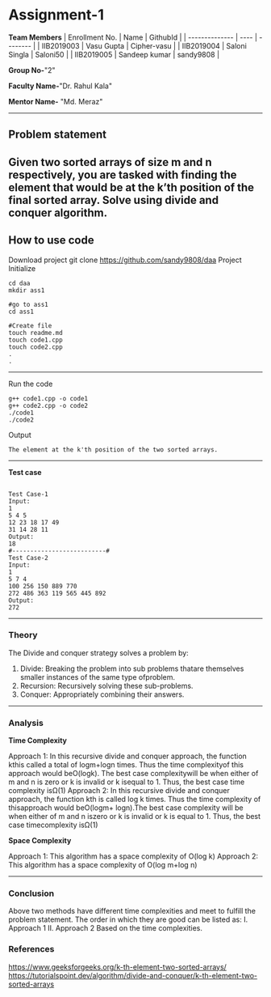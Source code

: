 # Assignment-1

**Team Members**
|   Enrollment No.  |   Name   | GithubId |
|   --------------  |   ----   | -------- |
|    IIB2019003  |   Vasu Gupta | Cipher-vasu |
|    IIB2019004  |   Saloni Singla | Saloni50 | 
|    IIB2019005  |   Sandeep kumar | sandy9808  |

**Group No-**"2"

**Faculty Name-**"Dr. Rahul Kala"

**Mentor Name-** "Md. Meraz"

---
## Problem statement
Given two sorted arrays of size m and n respectively, you are tasked with finding the element that would be at the k’th position of the final sorted array. Solve using divide and conquer algorithm.
---
## How to use code
Download project
git clone https://github.com/sandy9808/daa 
Project Initialize 
```
cd daa
mkdir ass1

#go to ass1
cd ass1

#Create file
touch readme.md
touch code1.cpp
touch code2.cpp
.
.
```
---

Run the code
```
g++ code1.cpp -o code1
g++ code2.cpp -o code2
./code1
./code2
```
Output
```
The element at the k'th position of the two sorted arrays.
```
---

**Test case**

```

Test Case-1
Input:
1
5 4 5
12 23 18 17 49
31 14 28 11
Output:
18
#--------------------------#
Test Case-2
Input:
1                                                                                               
5 7 4
100 256 150 889 770                                          
272 486 363 119 565 445 892                            
Output:
272
```

---

### Theory
The Divide and conquer strategy solves a problem by:
1)  Divide:  Breaking  the  problem  into  sub  problems  thatare  themselves  smaller  instances  of  the  same  type  ofproblem.
2)  Recursion: Recursively solving these sub-problems.
3)  Conquer: Appropriately combining their answers.
---

### Analysis

**Time Complexity**

Approach 1:
In this recursive divide and conquer approach, the function kthis called a total of logm+logn times. Thus the time complexityof this approach would beO(logk). The best case complexitywill be when either of m and n is zero or k is invalid or k isequal to 1. Thus, the best case time complexity isΩ(1)
Approach 2:
In  this  recursive  divide  and  conquer  approach,  the  function kth  is  called  log  k  times.  Thus  the  time  complexity  of  thisapproach would beO(logm+ logn).The  best  case  complexity  will  be  when  either  of  m  and  n  iszero or k is invalid or k is equal to 1. Thus, the best case timecomplexity isΩ(1)

**Space Complexity**

Approach 1:
This algorithm has a space complexity of O(log k)
Approach 2:
This algorithm has a space complexity of O(log m+log n)

---

### Conclusion

Above two methods have different time complexities and meet to fulfill the problem statement. The order in which they are good can be listed as:
I. Approach 1
II. Approach 2
Based on the time complexities.

### References

https://www.geeksforgeeks.org/k-th-element-two-sorted-arrays/
https://tutorialspoint.dev/algorithm/divide-and-conquer/k-th-element-two-sorted-arrays
